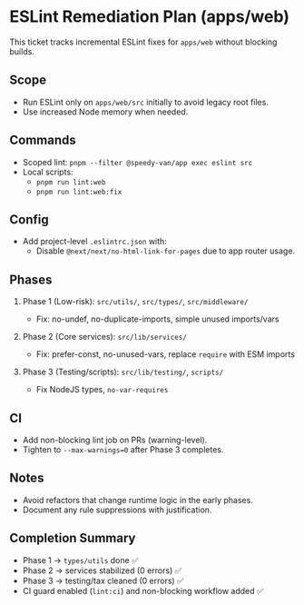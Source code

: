 # ESLint Remediation Plan (apps/web)

This ticket tracks incremental ESLint fixes for `apps/web` without blocking builds.

## Scope
- Run ESLint only on `apps/web/src` initially to avoid legacy root files.
- Use increased Node memory when needed.

## Commands
- Scoped lint: `pnpm --filter @speedy-van/app exec eslint src`
- Local scripts:
  - `pnpm run lint:web`
  - `pnpm run lint:web:fix`

## Config
- Add project-level `.eslintrc.json` with:
  - Disable `@next/next/no-html-link-for-pages` due to app router usage.

## Phases
1) Phase 1 (Low-risk): `src/utils/`, `src/types/`, `src/middleware/`
   - Fix: no-undef, no-duplicate-imports, simple unused imports/vars

2) Phase 2 (Core services): `src/lib/services/`
   - Fix: prefer-const, no-unused-vars, replace `require` with ESM imports

3) Phase 3 (Testing/scripts): `src/lib/testing/`, `scripts/`
   - Fix NodeJS types, `no-var-requires`

## CI
- Add non-blocking lint job on PRs (warning-level).
- Tighten to `--max-warnings=0` after Phase 3 completes.

## Notes
- Avoid refactors that change runtime logic in the early phases.
- Document any rule suppressions with justification.

## Completion Summary
- Phase 1 → `types/utils` done ✅
- Phase 2 → services stabilized (0 errors) ✅
- Phase 3 → testing/tax cleaned (0 errors) ✅
- CI guard enabled (`lint:ci`) and non-blocking workflow added ✅
